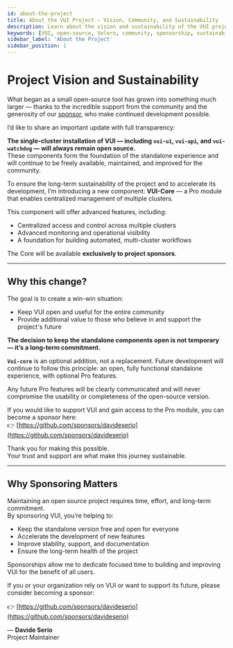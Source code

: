 ```yaml
---
id: about-the-project
title: About the VUI Project – Vision, Community, and Sustainability
description: Learn about the vision and sustainability of the VUI project. Discover how community support and sponsorships contribute to the long-term development of this open-source Velero interface.
keywords: [VUI, open-source, Velero, community, sponsorship, sustainability, project vision, VUI development]
sidebar_label: 'About the Project'
sidebar_position: 1
---
```


# Project Vision and Sustainability

What began as a small open-source tool has grown into something much larger — thanks to the incredible support from the community and the generosity of our [sponsor](/sponsors), who make continued development possible.

I’d like to share an important update with full transparency:

**The single-cluster installation of VUI — including `vui-ui`, `vui-api`, and `vui-watchdog` — will always remain open source.**  
These components form the foundation of the standalone experience and will continue to be freely available, maintained, and improved for the community.

To ensure the long-term sustainability of the project and to accelerate its development, I’m introducing a new component: **VUI-Core** — a Pro module that enables centralized management of multiple clusters.

This component will offer advanced features, including:

- Centralized access and control across multiple clusters  
- Advanced monitoring and operational visibility  
- A foundation for building automated, multi-cluster workflows

The Core will be available **exclusively to project sponsors**.

---

## Why this change?

The goal is to create a win-win situation:

- Keep VUI open and useful for the entire community  
- Provide additional value to those who believe in and support the project's future

**The decision to keep the standalone components open is not temporary — it’s a long-term commitment.**  

**`Vui-core`** is an optional addition, not a replacement. Future development will continue to follow this principle: an open, fully functional standalone experience, with optional Pro features.

Any future Pro features will be clearly communicated and will never compromise the usability or completeness of the open-source version.

If you would like to support VUI and gain access to the Pro module, you can become a sponsor here:  
👉 [https://github.com/sponsors/davideserio](https://github.com/sponsors/davideserio)

Thank you for making this possible.  
Your trust and support are what make this journey sustainable.

---

## Why Sponsoring Matters

Maintaining an open source project requires time, effort, and long-term commitment.  
By sponsoring VUI, you’re helping to:

- Keep the standalone version free and open for everyone  
- Accelerate the development of new features  
- Improve stability, support, and documentation  
- Ensure the long-term health of the project

Sponsorships allow me to dedicate focused time to building and improving VUI for the benefit of all users.

If you or your organization rely on VUI or want to support its future, please consider becoming a sponsor:

👉 [https://github.com/sponsors/davideserio](https://github.com/sponsors/davideserio)

— **Davide Serio**  
Project Maintainer
